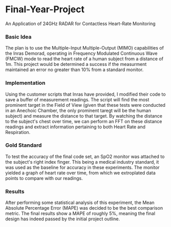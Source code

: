 # Final-Year-Project
An Application of 24GHz RADAR for Contactless Heart-Rate Monitoring

### Basic Idea
The plan is to use the Multiple-Input Multiple-Output (MIMO) capabilities of the Inras Demorad, operating in 
Frequency Modulated Continuous Wave (FMCW) mode to read the heart rate of a human subject from a distance of 1m.
This project would be determined a success if the measurment maintained an error no greater than 10% from a standard monitor.

### Implementation
Using the customer scripts that Inras have provided, I modified their code to save a buffer of measurement readings.
The script will find the most prominent target in the Field of View (given that these tests were conducted in an Anechoic Chamber,
the only prominent taregt will be the human subject) and measure the distance to that target. By watching the distance to the subject's
chest over time, we can perform an FFT on these distance readings and extract information pertaining to both Heart Rate and
Respiration.

### Gold Standard
To test the accuracy of the final code set, an SpO2 monitor was attached to the subject's right index finger. This being a medical
industry standard, it was used as the baseline for accuracy in these experiments. The monitor yielded a graph of heart rate over time,
from which we extroplated data points to compare with our readings.

### Results
After performing some statistical analysis of this experiment, the Mean Absolute Percentage Error (MAPE) was decided to be the 
best comparison metric. The final results show a MAPE of roughly 5%, meaning the final design has indeed passed by the initial 
project outline.
